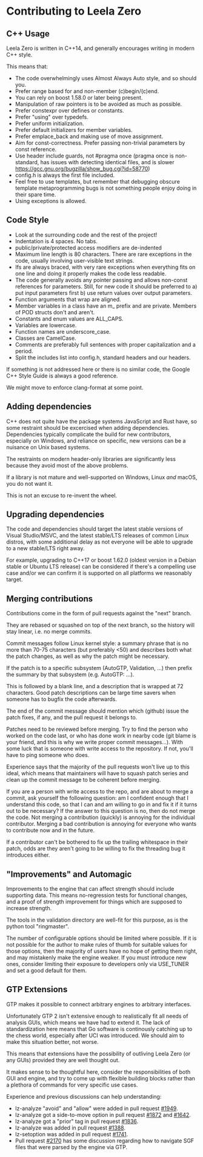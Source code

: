# Contributing to Leela Zero

## C++ Usage

Leela Zero is written in C++14, and generally encourages writing in modern C++ style.

This means that:

* The code overwhelmingly uses Almost Always Auto style, and so should you.
* Prefer range based for and non-member (c)begin/(c)end.
* You can rely on boost 1.58.0 or later being present.
* Manipulation of raw pointers is to be avoided as much as possible.
* Prefer constexpr over defines or constants.
* Prefer "using" over typedefs.
* Prefer uniform initialization.
* Prefer default initializers for member variables.
* Prefer emplace_back and making use of move assignment.
* Aim for const-correctness. Prefer passing non-trivial parameters by const reference.
* Use header include guards, not #pragma once (pragma once is non-standard, has issues with detecting identical files, and is slower https://gcc.gnu.org/bugzilla/show_bug.cgi?id=58770)
* config.h is always the first file included.
* Feel free to use templates, but remember that debugging obscure template metaprogramming bugs is not something people enjoy doing in their spare time.
* Using exceptions is allowed.

## Code Style

* Look at the surrounding code and the rest of the project!
* Indentation is 4 spaces. No tabs.
* public/private/protected access modifiers are de-indented
* Maximum line length is 80 characters. There are rare exceptions in the code, usually involving user-visible text strings.
* Ifs are always braced, with very rare exceptions when everything fits on one line and doing it properly makes the code less readable.
* The code generally avoids any pointer passing and allows non-const references for parameters. Still, for new code it should be preferred to a) put input parameters first b) use return values over output parameters.
* Function arguments that wrap are aligned.
* Member variables in a class have an m_ prefix and are private. Members of POD structs don't and aren't.
* Constants and enum values are ALL_CAPS.
* Variables are lowercase.
* Function names are underscore_case.
* Classes are CamelCase.
* Comments are preferably full sentences with proper capitalization and a period.
* Split the includes list into config.h, standard headers and our headers.

If something is not addressed here or there is no similar code, the Google C++ Style Guide is always a good reference.

We might move to enforce clang-format at some point.

## Adding dependencies

C++ does not quite have the package systems JavaScript and Rust have, so some restraint should be excercised when adding dependencies. Dependencies typically complicate the build for new contributors, especially on Windows, and reliance on specific, new versions can be a nuisance on Unix based systems.

The restraints on modern header-only libraries are significantly less because they avoid most of the above problems.

If a library is not mature and well-supported on Windows, Linux *and* macOS, you do not want it.

This is not an excuse to re-invent the wheel.

## Upgrading dependencies

The code and dependencies should target the latest stable versions of Visual Studio/MSVC, and the latest stable/LTS releases of common Linux distros, with some additional delay as not everyone will be able to upgrade to a new stable/LTS right away.

For example, upgrading to C++17 or boost 1.62.0 (oldest version in a Debian stable or Ubuntu LTS release) can be considered if there's a compelling use case and/or we can confirm it is supported on all platforms we reasonably target.

## Merging contributions

Contributions come in the form of pull requests against the "next" branch.

They are rebased or squashed on top of the next branch, so the history will stay linear, i.e. no merge commits.

Commit messages follow Linux kernel style: a summary phrase that is no more than 70-75 characters (but preferably <50) and describes both what the patch changes, as well as why the patch might be necessary.

If the patch is to a specific subsystem (AutoGTP, Validation, ...) then prefix the summary by that subsystem (e.g. AutoGTP: ...).

This is followed by a blank line, and a description that is wrapped at 72 characters. Good patch descriptions can be large time savers when someone has to bugfix the code afterwards.

The end of the commit message should mention which (github) issue the patch fixes, if any, and the pull request it belongs to.

Patches need to be reviewed before merging. Try to find the person who worked on the code last, or who has done work in nearby code (git blame is your friend, and this is why we write proper commit messages...). With some luck that is someone with write access to the repository. If not, you'll have to ping someone who does.

Experience says that the majority of the pull requests won't live up to this ideal, which means that maintainers will have to squash patch series and clean up the commit message to be coherent before merging.

If you are a person with write access to the repo, and are about to merge a commit, ask yourself the following question: am I confident enough that I understand this code, so that I can and am willing to go in and fix it if it turns out to be necessary? If the answer to this question is no, then do not merge the code. Not merging a contribution (quickly) is annoying for the individual contributor. Merging a bad contribution is annoying for everyone who wants to contribute now and in the future.

If a contributor can't be bothered to fix up the trailing whitespace in their patch, odds are they aren't going to be willing to fix the threading bug it introduces either.

## "Improvements" and Automagic

Improvements to the engine that can affect strength should include supporting data. This means no-regression tests for functional changes, and a proof of strength improvement for things which are supposed to increase strength.

The tools in the validation directory are well-fit for this purpose, as
is the python tool "ringmaster".

The number of configurable options should be limited where possible. If it is not possible for the author to make rules of thumb for suitable values for those options, then the majority of users have no hope of getting them right, and may mistakenly make the engine weaker. If you must introduce new ones, consider limiting their exposure to developers only via USE_TUNER and set a good default for them.

## GTP Extensions

GTP makes it possible to connect arbitrary engines to arbitrary interfaces.

Unfortunately GTP 2 isn't extensive enough to realistically fit all needs of analysis GUIs, which means we have had to extend it. The lack of standardization here means that Go software is continously catching up to the chess world, especially after UCI was introduced. We should aim to make this situation better, not worse.

This means that extensions have the possibility of outliving Leela Zero (or any GUIs) provided they are well thought out.

It makes sense to be thoughtful here, consider the responsibilities of both GUI and engine, and try to come up with flexible building blocks rather than a plethora of commands for very specific use cases.

Experience and previous discussions can help understanding:

* lz-analyze "avoid" and "allow" were added in pull request [#1949](https://github.com/leela-zero/leela-zero/pull/1949).
* lz-analyze got a side-to-move option in pull request [#1872](https://github.com/leela-zero/leela-zero/pull/1872) and [#1642](https://github.com/leela-zero/leela-zero/pull/1642).
* lz-analyze got a "prior" tag in pull request [#1836](https://github.com/leela-zero/leela-zero/pull/1836).
* lz-analyze was added in pull request [#1388](https://github.com/leela-zero/leela-zero/pull/1388).
* lz-setoption was added in pull request [#1741](https://github.com/leela-zero/leela-zero/pull/1741).
* Pull request [#2170](https://github.com/leela-zero/leela-zero/pull/2170) has some discussion regarding how to navigate SGF
  files that were parsed by the engine via GTP.
